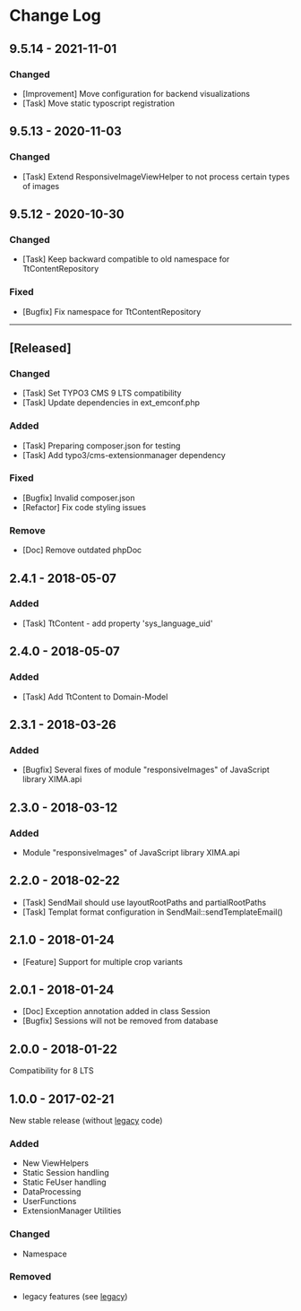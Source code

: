 # Change Log

## 9.5.14 - 2021-11-01
### Changed
- [Improvement] Move configuration for backend visualizations
- [Task] Move static typoscript registration

## 9.5.13 - 2020-11-03
### Changed
- [Task] Extend ResponsiveImageViewHelper to not process certain types of images

## 9.5.12 - 2020-10-30
### Changed
- [Task] Keep backward compatible to old namespace for TtContentRepository

### Fixed
- [Bugfix] Fix namespace for TtContentRepository

------------------------------------------------------------------------
## [Released]
### Changed
- [Task] Set TYPO3 CMS 9 LTS compatibility
- [Task] Update dependencies in ext_emconf.php

### Added
- [Task] Preparing composer.json for testing
- [Task] Add typo3/cms-extensionmanager dependency

### Fixed
- [Bugfix] Invalid composer.json
- [Refactor] Fix code styling issues

### Remove
- [Doc] Remove outdated phpDoc

## 2.4.1 - 2018-05-07
### Added
- [Task] TtContent - add property 'sys_language_uid'

## 2.4.0 - 2018-05-07
### Added
- [Task] Add TtContent to Domain-Model

## 2.3.1 - 2018-03-26
### Added
- [Bugfix] Several fixes of module "responsiveImages" of JavaScript library XIMA.api

## 2.3.0 - 2018-03-12
### Added
- Module "responsiveImages" of JavaScript library XIMA.api

## 2.2.0 - 2018-02-22
- [Task] SendMail should use layoutRootPaths and partialRootPaths
- [Task] Templat format configuration in SendMail::sendTemplateEmail()

## 2.1.0 - 2018-01-24
- [Feature] Support for multiple crop variants

## 2.0.1 - 2018-01-24
- [Doc] Exception annotation added in class Session
- [Bugfix] Sessions will not be removed from database

## 2.0.0 - 2018-01-22
Compatibility for 8 LTS

## 1.0.0 - 2017-02-21
New stable release (without [legacy](https://github.com/xima-media/xm_tools/tree/legacy) code)

### Added
- New ViewHelpers
- Static Session handling
- Static FeUser handling
- DataProcessing
- UserFunctions
- ExtensionManager Utilities

### Changed
- Namespace

### Removed
- legacy features (see [legacy](https://github.com/xima-media/xm_tools/tree/legacy))
